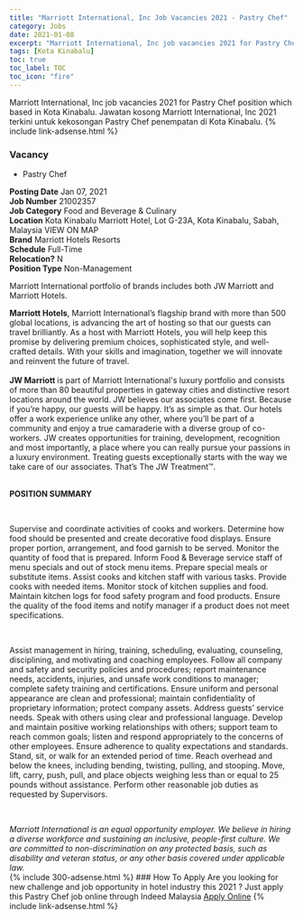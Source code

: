 ```yaml
---
title: "Marriott International, Inc Job Vacancies 2021 - Pastry Chef" 
category: Jobs 
date: 2021-01-08 
excerpt: "Marriott International, Inc job vacancies 2021 for Pastry Chef position which based in Kota Kinabalu. Jawatan kosong Marriott International, Inc 2021 terkini untuk kekosongan Pastry Chef penempatan di Kota Kinabalu" 
tags: [Kota Kinabalu] 
toc: true 
toc_label: TOC 
toc_icon: "fire" 
--- 
```


Marriott International, Inc job vacancies 2021 for Pastry Chef position which based in Kota Kinabalu. Jawatan kosong Marriott International, Inc 2021 terkini untuk kekosongan Pastry Chef penempatan di Kota Kinabalu. 
{% include link-adsense.html %} 
### Vacancy 
- Pastry Chef 
<div><div><b>Posting Date</b> Jan 07, 2021<br>
<b>Job Number</b> 21002357<br>
<b>Job Category</b> Food and Beverage &amp; Culinary<br>
<b>Location</b> Kota Kinabalu Marriott Hotel, Lot G-23A, Kota Kinabalu, Sabah, Malaysia VIEW ON MAP<br>
<b>Brand</b> Marriott Hotels Resorts<br>
<b>Schedule</b> Full-Time<br>
<b>Relocation?</b> N<br>
<b>Position Type</b> Non-Management<br>
<p>
Marriott International portfolio of brands includes both JW Marriott and Marriott Hotels.<br>
</p>
<div><b>Marriott Hotels</b>, Marriott International&#8217;s flagship brand with more than 500 global locations, is advancing the art of hosting so that our guests can travel brilliantly. As a host with Marriott Hotels, you will help keep this promise by delivering premium choices, sophisticated style, and well-crafted details. With your skills and imagination, together we will innovate and reinvent the future of travel.<br>
</div><div></div><br>
<div><b>JW Marriott </b>is part of Marriott International's luxury portfolio and consists of more than 80 beautiful properties in gateway cities and distinctive resort locations around the world. JW believes our associates come first. Because if you&#8217;re happy, our guests will be happy. It&#8217;s as simple as that. Our hotels offer a work experience unlike any other, where you&#8217;ll be part of a community and enjoy a true camaraderie with a diverse group of co-workers. JW creates opportunities for training, development, recognition and most importantly, a place where you can really pursue your passions in a luxury environment. Treating guests exceptionally starts with the way we take care of our associates. That&#8217;s The JW Treatment&#8482;.<br>
</div><br>
<div><p><b>POSITION SUMMARY</b></p><br>
<p></p><p>Supervise and coordinate activities of cooks and workers. Determine how food should be presented and create decorative food displays. Ensure proper portion, arrangement, and food garnish to be served. Monitor the quantity of food that is prepared. Inform Food &amp; Beverage service staff of menu specials and out of stock menu items. Prepare special meals or substitute items. Assist cooks and kitchen staff with various tasks. Provide cooks with needed items. Monitor stock of kitchen supplies and food. Maintain kitchen logs for food safety program and food products. Ensure the quality of the food items and notify manager if a product does not meet specifications.</p><br>
<p></p><p>Assist management in hiring, training, scheduling, evaluating, counseling, disciplining, and motivating and coaching employees. Follow all company and safety and security policies and procedures; report maintenance needs, accidents, injuries, and unsafe work conditions to manager; complete safety training and certifications. Ensure uniform and personal appearance are clean and professional; maintain confidentiality of proprietary information; protect company assets. Address guests&#8217; service needs. Speak with others using clear and professional language. Develop and maintain positive working relationships with others; support team to reach common goals; listen and respond appropriately to the concerns of other employees. Ensure adherence to quality expectations and standards. Stand, sit, or walk for an extended period of time. Reach overhead and below the knees, including bending, twisting, pulling, and stooping. Move, lift, carry, push, pull, and place objects weighing less than or equal to 25 pounds without assistance. Perform other reasonable job duties as requested by Supervisors.</p><br>
</div><p></p><i>Marriott International is an equal opportunity employer. We believe in hiring a diverse workforce and sustaining an inclusive, people-first culture. We are committed to non-discrimination on any protected basis, such as disability and veteran status, or any other basis covered under applicable law.</i></div></div> 
{% include 300-adsense.html %} 
### How To Apply 
Are you looking for new challenge and job opportunity in hotel industry this 2021 ?
Just apply this Pastry Chef job online through Indeed Malaysia 
<a href="https://malaysia.indeed.com/viewjob?jk=be89c3dbe78cef43" class="btn btn--info" target="_blank" rel="nofollow noopenner">Apply Online</a> 
{% include link-adsense.html %} 